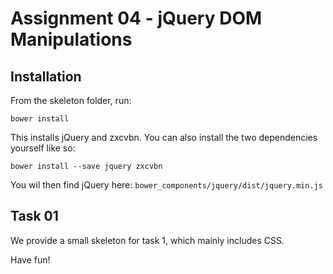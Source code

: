 # Assignment 04 - jQuery DOM Manipulations #


## Installation ##
From the skeleton folder, run:
```
bower install
```

This installs jQuery and zxcvbn. You can also install the two dependencies yourself like so:
```
bower install --save jquery zxcvbn
```

You wil then find jQuery here: 
`bower_components/jquery/dist/jquery.min.js`

## Task 01 ##
We provide a small skeleton for task 1, which mainly includes CSS.


Have fun!
